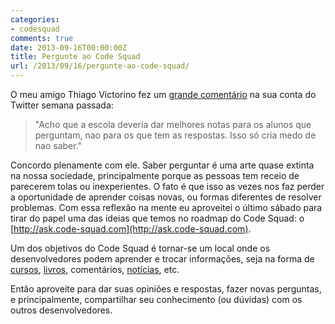 ```yaml
---
categories:
- codesquad
comments: true
date: 2013-09-16T00:00:00Z
title: Pergunte ao Code Squad
url: /2013/09/16/pergunte-ao-code-squad/
---
```


O meu amigo Thiago Victorino fez um [grande comentário](https://twitter.com/victorinoreal/status/378154000404602880) na sua conta do Twitter semana passada:

> "Acho que a escola deveria dar melhores notas para os alunos que perguntam, nao para os que tem as respostas. Isso só cria medo de nao saber."    

Concordo plenamente com ele. Saber perguntar é uma arte quase extinta na nossa sociedade, principalmente porque as pessoas tem receio de parecerem tolas ou inexperientes. O fato é que isso as vezes nos faz perder a oportunidade de aprender coisas novas, ou formas diferentes de resolver problemas. Com essa reflexão na mente eu aproveitei o último sábado para tirar do papel uma das ideias que temos no roadmap do Code Squad: o [http://ask.code-squad.com](http://ask.code-squad.com). 

Um dos objetivos do Code Squad é tornar-se um local onde os desenvolvedores podem aprender e trocar informações, seja na forma de [cursos](http://code-squad.com/conteudo/cursos), [livros](http://code-squad.com/conteudo/livros), comentários, [notícias](http://news.code-squad.com), etc. 

Então aproveite para dar suas opiniões e respostas, fazer novas perguntas, e principalmente, compartilhar seu conhecimento (ou dúvidas) com os outros desenvolvedores. 
